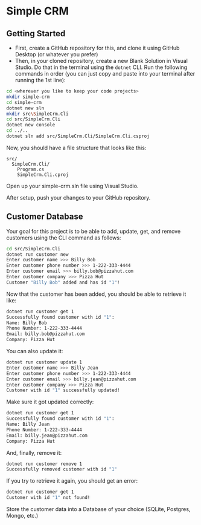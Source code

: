 # Simple CRM

## Getting Started
- First, create a GitHub repository for this, and clone it using GitHub Desktop (or whatever you prefer)
- Then, in your cloned repository, create a new Blank Solution in Visual Studio. Do that in the terminal using the `dotnet` CLI. Run the following commands in order (you can just copy and paste into your terminal after running the 1st line):
```bash
cd <wherever you like to keep your code projects>
mkdir simple-crm
cd simple-crm
dotnet new sln
mkdir src\SimpleCrm.Cli
cd src/SimpleCrm.Cli
dotnet new console
cd ../..
dotnet sln add src/SimpleCrm.Cli/SimpleCrm.Cli.csproj
```

Now, you should have a file structure that looks like this:
```
src/
  SimpleCrm.Cli/
    Program.cs
    SimpleCrm.Cli.cproj
```

Open up your simple-crm.sln file using Visual Studio. 

After setup, push your changes to your GitHub repository.

## Customer Database
Your goal for this project is to be able to add, update, get, and remove customers using the CLI command as follows:
```bash
cd src/SimpleCrm.Cli
dotnet run customer new
Enter customer name >>> Billy Bob
Enter customer phone number >>> 1-222-333-4444
Enter customer email >>> billy.bob@pizzahut.com
Enter customer company >>> Pizza Hut 
Customer "Billy Bob" added and has id "1"!
```
Now that the customer has been added, you should be able to retrieve it like:
```bash
dotnet run customer get 1
Successfully found customer with id "1":
Name: Billy Bob
Phone Number: 1-222-333-4444
Email: billy.bob@pizzahut.com
Company: Pizza Hut
```
You can also update it:
```bash
dotnet run customer update 1
Enter customer name >>> Billy Jean
Enter customer phone number >>> 1-222-333-4444
Enter customer email >>> billy.jean@pizzahut.com
Enter customer company >>> Pizza Hut 
Customer with id "1" successfully updated!
```
Make sure it got updated correctly:
```bash
dotnet run customer get 1
Successfully found customer with id "1":
Name: Billy Jean
Phone Number: 1-222-333-4444
Email: billy.jean@pizzahut.com
Company: Pizza Hut
```
And, finally, remove it:
```bash
dotnet run customer remove 1
Successfully removed customer with id "1"
```
If you try to retrieve it again, you should get an error:
```bash
dotnet run customer get 1
Customer with id "1" not found!
```

Store the customer data into a Database of your choice (SQLite, Postgres, Mongo, etc.)

